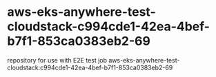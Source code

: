 # aws-eks-anywhere-test-cloudstack-c994cde1-42ea-4bef-b7f1-853ca0383eb2-69
repository for use with E2E test job aws-eks-anywhere-test-cloudstack:c994cde1-42ea-4bef-b7f1-853ca0383eb2-69
